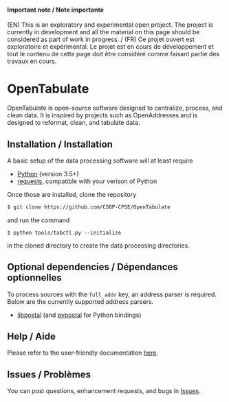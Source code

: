 #### Important note / Note importante

(EN) This is an exploratory and experimental open project. The project is currently in development and all the material on this page should be considered as part of work in progress. / (FR) Ce projet ouvert est exploratoire et expérimental. Le projet est en cours de développement et tout le contenu de cette page doit être considéré comme faisant partie des travaux en cours.

# OpenTabulate

OpenTabulate is open-source software designed to centralize, process, and clean data. It is inspired by projects such as OpenAddresses and is designed to reformat, clean, and tabulate data. 

## Installation / Installation

A basic setup of the data processing software will at least require

- [Python](https://www.python.org/downloads/) (version 3.5+)
- [requests](http://docs.python-requests.org/en/master/), compatible with your verison of Python

Once those are installed, clone the repository

```bash
$ git clone https://github.com/CSBP-CPSE/OpenTabulate
```

and run the command

```shell
$ python tools/tabctl.py --initialize
``` 

in the cloned directory to create the data processing directories.

## Optional dependencies / Dépendances optionnelles

To process sources with the `full_addr` key, an address parser is required. Below are the currently supported address parsers.

- [libpostal](https://github.com/openvenues/libpostal) (and [pypostal](https://github.com/openvenues/pypostal) for Python bindings)

## Help / Aide

Please refer to the user-friendly documentation [here](docs/WELCOME.md).

## Issues / Problèmes

You can post questions, enhancement requests, and bugs in [Issues](https://github.com/CSBP-CPSE/OpenTabulate/issues).
